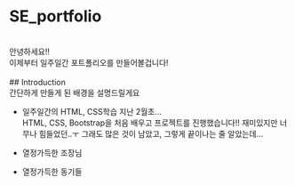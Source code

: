 # SE_portfolio
<br>
안녕하세요!!<br>
이제부터 일주일간 포트폴리오를 만들어볼겁니다!
<br>
<br>
## Introduction<br>
간단하게 만들게 된 배경을 설명드릴게요

- 일주일간의 HTML, CSS학습
지난 2월초...<br>
HTML, CSS, Bootstrap을 처음 배우고 프로젝트를 진행했습니다!!
재미있지만 너무나 힘들었던..ㅜ
그래도 많은 것이 남았고, 그렇게 끝이나는 줄 알았는데...
- 열정가득한 조장님

- 열정가득한 동기들
